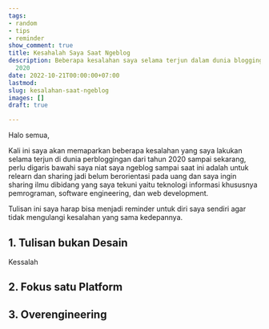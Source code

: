 ```yaml
---
tags:
- random
- tips
- reminder
show_comment: true
title: Kesahalah Saya Saat Ngeblog
description: Beberapa kesalahan saya selama terjun dalam dunia blogging dari tahun
  2020
date: 2022-10-21T00:00:00+07:00
lastmod: 
slug: kesalahan-saat-ngeblog
images: []
draft: true

---
```

Halo semua,

Kali ini saya akan memaparkan beberapa kesalahan yang saya lakukan selama terjun di dunia perbloggingan dari tahun 2020 sampai sekarang, perlu digaris bawahi saya niat saya ngeblog sampai saat ini adalah untuk relearn dan sharing jadi belum berorientasi pada uang dan saya ingin sharing ilmu dibidang yang saya tekuni yaitu teknologi informasi khususnya pemrograman, software engineering, dan web development.

Tulisan ini saya harap bisa menjadi reminder untuk diri saya sendiri agar tidak mengulangi kesalahan yang sama kedepannya.

## 1. Tulisan bukan Desain

Kessalah

## 2. Fokus satu Platform

## 3. Overengineering